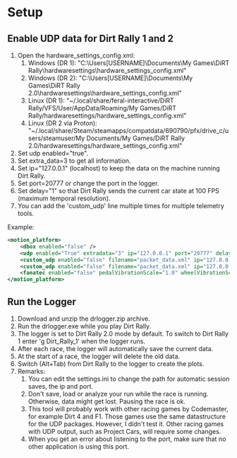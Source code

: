 # Setup #

## Enable UDP data for Dirt Rally 1 and 2 ##
1. Open the hardware_settings_config.xml:
    1. Windows (DR 1): "C:\Users\[USERNAME]\Documents\My Games\DiRT Rally\hardwaresettings\hardware_settings_config.xml"
    1. Windows (DR 2): "C:\Users\[USERNAME]\Documents\My Games\DiRT Rally 2.0\hardwaresettings\hardware_settings_config.xml"
    1. Linux (DR 1): "~/.local/share/feral-interactive/DiRT Rally/VFS/User/AppData/Roaming/My Games/DiRT Rally/hardwaresettings/hardware_settings_config.xml"
    1. Linux (DR 2 via Proton): "~/.local/share/Steam/steamapps/compatdata/690790/pfx/drive_c/users/steamuser/My Documents/My Games/DiRT Rally 2.0/hardwaresettings/hardware_settings_config.xml"
1. Set udp enabled="true".
1. Set extra_data=3 to get all information.
1. Set ip="127.0.0.1" (localhost) to keep the data on the machine running Dirt Rally.
1. Set port=20777 or change the port in the logger.
1. Set delay="1" so that Dirt Rally sends the current car state at 100 FPS (maximum temporal resolution).
1. You can add the 'custom_udp' line multiple times for multiple telemetry tools.

Example:
```xml
<motion_platform>
    <dbox enabled="false" />
    <udp enabled="True" extradata="3" ip="127.0.0.1" port="20777" delay="1" />
    <custom_udp enabled="false" filename="packet_data.xml" ip="127.0.0.1" port="20777" delay="1" />
    <custom_udp enabled="false" filename="packet_data.xml" ip="127.0.0.1" port="10001" delay="1" />
    <fanatec enabled="false" pedalVibrationScale="1.0" wheelVibrationScale="1.0" ledTrueForGearsFalseForSpeed="true" />
</motion_platform>
```


## Run the Logger ##

1. Download and unzip the drlogger.zip archive.
1. Run the drlogger.exe while you play Dirt Rally.
1. The logger is set to Dirt Rally 2.0 mode by default. To switch to Dirt Rally 1 enter 'g Dirt_Rally_1' when the logger runs.
1. After each race, the logger will automatically save the current data.
1. At the start of a race, the logger will delete the old data.
1. Switch (Alt+Tab) from Dirt Rally to the logger to create the plots.
1. Remarks:
    1. You can edit the settings.ini to change the path for automatic session saves, the ip and port.
    1. Don't save, load or analyze your run while the race is running. Otherwise, data might get lost. Pausing the race is ok.
    1. This tool will probably work with other racing games by Codemaster, for example Dirt 4 and F1. Those games use the same datastructure for the UDP packages. However, I didn't test it. Other racing games with UDP output, such as Project Cars, will require some changes.
    1. When you get an error about listening to the port, make sure that no other application is using this port.